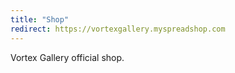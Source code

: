 ```yaml
---
title: "Shop"
redirect: https://vortexgallery.myspreadshop.com
---
```

Vortex Gallery official shop.